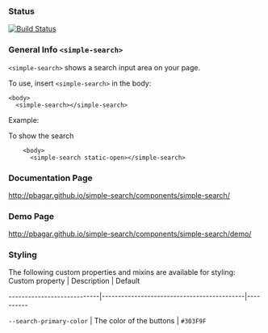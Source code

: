 ### Status
[![Build Status](https://travis-ci.org/bstavroulakis/simple-search.svg?branch=master)](https://travis-ci.org/bstavroulakis/simple-search)

### General Info `<simple-search>`

`<simple-search>` shows a search input area on your page.

To use, insert `<simple-search>` in the body:

    <body>
      <simple-search></simple-search>

Example:

To show the search 
```
    <body>
      <simple-search static-open></simple-search>
``` 

### Documentation Page

http://pbagar.github.io/simple-search/components/simple-search/

### Demo Page

http://pbagar.github.io/simple-search/components/simple-search/demo/

### Styling
The following custom properties and mixins are available for styling:
Custom property | Description | Default

----------------------------|--------------------------------------------|----------

`--search-primary-color` | The color of the buttons | `#303F9F`